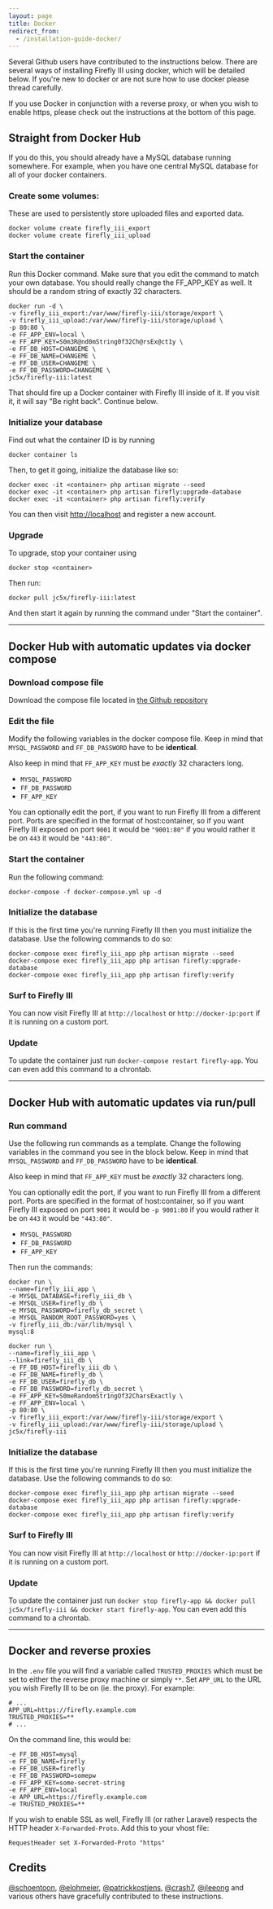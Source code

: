 ```yaml
---
layout: page
title: Docker
redirect_from:
  - /installation-guide-docker/
---
```


Several Github users have contributed to the instructions below. There are several ways of installing Firefly III using docker, which will be detailed below. If you're new to docker or are not sure how to use docker please thread carefully.

If you use Docker in conjunction with a reverse proxy, or when you wish to enable https, please check out the instructions at the bottom of this page.

## Straight from Docker Hub
If you do this, you should already have a MySQL database running somewhere. For example, when you have one central MySQL database for all of your docker containers.

### Create some volumes:
These are used to persistently store uploaded files and exported data.

```
docker volume create firefly_iii_export
docker volume create firefly_iii_upload
```

### Start the container

Run this Docker command. Make sure that you edit the command to match your own database. You should really change the FF_APP_KEY as well. It should be a random string of exactly 32 characters.

```
docker run -d \
-v firefly_iii_export:/var/www/firefly-iii/storage/export \
-v firefly_iii_upload:/var/www/firefly-iii/storage/upload \ 
-p 80:80 \
-e FF_APP_ENV=local \
-e FF_APP_KEY=S0m3R@nd0mString0f32Ch@rsEx@ct1y \
-e FF_DB_HOST=CHANGEME \
-e FF_DB_NAME=CHANGEME \
-e FF_DB_USER=CHANGEME \
-e FF_DB_PASSWORD=CHANGEME \
jc5x/firefly-iii:latest
```

That should fire up a Docker container with Firefly III inside of it. If you visit it, it will say "Be right back". Continue below.

### Initialize your database

Find out what the container ID is by running 

```
docker container ls
```

Then, to get it going, initialize the database like so:

```
docker exec -it <container> php artisan migrate --seed
docker exec -it <container> php artisan firefly:upgrade-database
docker exec -it <container> php artisan firefly:verify
```

You can then visit [http://localhost](http://localhost) and register a new account.

### Upgrade

To upgrade, stop your container using 

```
docker stop <container>
```

Then run:

```
docker pull jc5x/firefly-iii:latest
```

And then start it again by running the command under "Start the container".

<hr>

## Docker Hub with automatic updates via docker compose

### Download compose file
Download the compose file located in [the Github repository](https://github.com/firefly-iii/firefly-iii/blob/master/docker-compose.yml)

### Edit the file 
Modify the following variables in the docker compose file. Keep in mind that `MYSQL_PASSWORD` and `FF_DB_PASSWORD` have to be **identical**.

Also keep in mind that `FF_APP_KEY` must be *exactly* 32 characters long.

 * `MYSQL_PASSWORD`
 * `FF_DB_PASSWORD`
 * `FF_APP_KEY`

You can optionally edit the port, if you want to run Firefly III from a different port. Ports are specified in the format of host:container, so if you want Firefly III exposed on port `9001` it would be `"9001:80"` if you would rather it be on `443` it would be `"443:80"`.

### Start the container
Run the following command:

```
docker-compose -f docker-compose.yml up -d
```

### Initialize the database
If this is the first time you're running Firefly III then you must initialize the database. Use the following commands to do so:

```
docker-compose exec firefly_iii_app php artisan migrate --seed
docker-compose exec firefly_iii_app php artisan firefly:upgrade-database
docker-compose exec firefly_iii_app php artisan firefly:verify
```

### Surf to Firefly III
You can now visit Firefly III at `http://localhost` or `http://docker-ip:port` if it is running on a custom port.

### Update
To update the container just run `docker-compose restart firefly-app`. You can even add this command to a chrontab.

<hr>

## Docker Hub with automatic updates via run/pull

### Run command
Use the following run commands as a template. Change the following variables in the command you see in the block below. Keep in mind that `MYSQL_PASSWORD` and `FF_DB_PASSWORD` have to be **identical**.

Also keep in mind that `FF_APP_KEY` must be *exactly* 32 characters long.

You can optionally edit the port, if you want to run Firefly III from a different port. Ports are specified in the format of host:container, so if you want Firefly III exposed on port `9001` it would be `-p 9001:80` if you would rather it be on `443` it would be `"443:80"`.

 * `MYSQL_PASSWORD`
 * `FF_DB_PASSWORD`
 * `FF_APP_KEY`

Then run the commands:

```
docker run \
--name=firefly_iii_app \
-e MYSQL_DATABASE=firefly_iii_db \
-e MYSQL_USER=firefly_db \
-e MYSQL_PASSWORD=firefly_db_secret \
-e MYSQL_RANDOM_ROOT_PASSWORD=yes \
-v firefly_iii_db:/var/lib/mysql \
mysql:8

docker run \
--name=firefly_iii_app \
--link=firefly_iii_db \
-e FF_DB_HOST=firefly_iii_db \
-e FF_DB_NAME=firefly_db \ 
-e FF_DB_USER=firefly_db \
-e FF_DB_PASSWORD=firefly_db_secret \ 
-e FF_APP_KEY=S0meRandomStr1ngOf32CharsExactly \
-e FF_APP_ENV=local \ 
-p 80:80 \
-v firefly_iii_export:/var/www/firefly-iii/storage/export \
-v firefly_iii_upload:/var/www/firefly-iii/storage/upload \
jc5x/firefly-iii
```

### Initialize the database
If this is the first time you're running Firefly III then you must initialize the database. Use the following commands to do so:

```
docker-compose exec firefly_iii_app php artisan migrate --seed
docker-compose exec firefly_iii_app php artisan firefly:upgrade-database
docker-compose exec firefly_iii_app php artisan firefly:verify
```

### Surf to Firefly III
You can now visit Firefly III at `http://localhost` or `http://docker-ip:port` if it is running on a custom port.

### Update
To update the container just run `docker stop firefly-app && docker pull jc5x/firefly-iii && docker start firefly-app`. You can even add this command to a chrontab.

<hr>

## Docker and reverse proxies

In the `.env` file you will find a variable called `TRUSTED_PROXIES` which must be set to either the reverse proxy machine or simply `**`. Set `APP_URL` to the URL you wish Firefly III to be on (ie. the proxy). For example:

```
# ...
APP_URL=https://firefly.example.com
TRUSTED_PROXIES=**
# ...
```

On the command line, this would be:
```
-e FF_DB_HOST=mysql
-e FF_DB_NAME=firefly
-e FF_DB_USER=firefly
-e FF_DB_PASSWORD=somepw
-e FF_APP_KEY=some-secret-string
-e FF_APP_ENV=local
-e APP_URL=https://firefly.example.com
-e TRUSTED_PROXIES=**
```

If you wish to enable SSL as well, Firefly III (or rather Laravel) respects the HTTP header `X-Forwarded-Proto`. Add this to your vhost file:

```
RequestHeader set X-Forwarded-Proto "https"
```

## Credits

[@schoentoon](https://github.com/schoentoon), [@elohmeier](https://github.com/elohmeier), [@patrickkostjens](https://github.com/patrickkostjens), [@crash7](https://github.com/crash7), [@jleeong](https://github.com/jleeong) and various others have gracefully contributed to these instructions.
